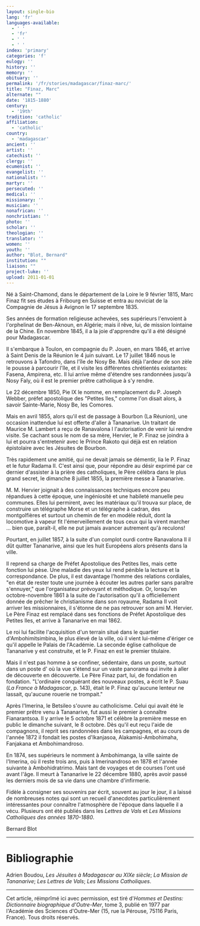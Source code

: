 ```yaml
---
layout: single-bio
lang: 'fr'
languages-available:
  - ' '
  - 'fr'
  - ' '
  - ' '
index: 'primary'
categories: 'f'
eulogy: ''
history: ''
memory: ''
obituary: ''
permalink: '/fr/stories/madagascar/finaz-marc/'
title: "Finaz, Marc"
alternate: ""
date: '1815-1880'
century:
  - '19th'
tradition: 'catholic'
affiliation:
  - 'catholic'
country:
  - 'madagascar'
ancient: ''
artist: ''
catechist: ''
clergy: ''
ecumenist: ''
evangelist: ''
nationalist: ''
martyr: ''
persecuted: ''
medical: ''
missionary: ''
musician: ''
nonafrican: ''
nonchristian: ''
photo: ''
scholar: ''
theologian: ''
translator: ''
women: ''
youth: ''
author: "Blot, Bernard"
institution: ""
liaison: ""
project-luke: ''
upload: 2011-01-01
---
```




Né à Saint-Chamond, dans le département de la Loire le 9 février 1815, Marc Finaz fit ses études à Fribourg en Suisse et entra au noviciat de la Compagnie de Jésus à Avignon le 17 septembre 1835.

Ses années de formation religieuse achevées, ses supérieurs l'envoient à l'orphelinat de Ben-Aknoun, en Algérie; mais il rêve, lui, de mission lointaine de la Chine. En novembre 1845, il a la joie d'apprendre qu'il a été désigné pour Madagascar.

Il s'embarque à Toulon, en compagnie du P. Jouen, en mars 1846, et arrive à Saint Denis de la Réunion le 4 juin suivant. Le 17 juillet 1846 nous le retrouvons à Tafondro, dans l'îIe de Nosy Be. Mais déjà l'ardeur de son zèle le pousse à parcourir l'île, et il visite les différentes chrétientés existantes: Fasena, Ampirena, etc. Il lui arrive même d'étendre ses randonnées jusqu'à Nosy Faly, où il est le premier prêtre catholique à s'y rendre.

Le 22 décembre 1850, Pie IX le nomme, en remplacement du P. Joseph Webber, préfet apostolique des "Petites Iles," comme l'on disait alors, à savoir Sainte-Marie, Nosy Be, les Comores.

Mais en avril 1855, alors qu'il est de passage à Bourbon (La Réunion), une occasion inattendue lui est offerte d'aller à Tananarive. Un traitant de Maurice M. Lambert a reçu de Ranavalona I l'autorisation de venir lui rendre visite. Se cachant sous le nom de sa mère, Hervier, le P. Finaz se joindra à lui et pourra s'entretenir avec le Prince Rakoto qui déjà est en relation épistolaire avec les Jésuites de Bourbon.

Très rapidement une amitié, qui ne devait jamais se démentir, lia le P. Finaz et le futur Radama II. C'est ainsi que, pour répondre au désir exprimé par ce dernier d'assister à la prière des catholiques, le Père célébra dans le plus grand secret, le dimanche 8 juillet 1855, la première messe à Tananarive.

M. M. Hervier joignait à des connaissances techniques encore peu répandues à cette époque, une ingéniosité et une habileté manuelle peu communes. Elles lui permirent, avec les matériaux qu'il trouva sur place, de construire un télégraphe Morse et un télégraphe à cadran, des montgolfières et surtout un chemin de fer en modèle réduit, dont la locomotive à vapeur fit l'émerveillement de tous ceux qui la virent marcher ... bien que, paraît-il, elle ne put jamais avancer autrement qu'à reculons!

Pourtant, en juillet 1857, à la suite d'un complot ourdi contre Ranavalona II il dût quitter Tananarive, ainsi que les huit Européens alors présents dans la ville.

Il reprend sa charge de Préfet Apostolique des Petites Iles, mais cette fonction lui pèse. Une maladie des yeux lui rend pénible la lecture et la correspondance. De plus, il est davantage l'homme des relations cordiales, "en état de rester toute une journée à écouter les autres parler sans paraître s'ennuyer," que l'organisateur prévoyant et méthodique. Or, lorsqu'en octobre-novembre 1861 à la suite de l'autorisation qu'il a officiellement donnée de prêcher le christianisme dans son royaume, Radama II voit arriver les missionnaires, il s'étonne de ne pas retrouver son ami M. Hervier. Le Père Finaz est remplacé dans ses fonctions de Préfet Apostolique des Petites Iles, et arrive à Tananarive en mai 1862.

Le roi lui facilite l'acquisition d'un terrain situé dans le quartier d'Ambohimitsimbina, le plus élevé de la ville, où il vient lui-même d'ériger ce qu'il appelle le Palais de l'Académie. La seconde église catholique de Tananarive y est construite, et le P. Finaz en est le premier titulaire.

Mais il n'est pas homme à se confiner, sédentaire, dans un poste, surtout dans un poste d' où la vue s'étend sur un vaste panorama qui invite à aller de découverte en découverte. Le Père Finaz part, lui, de fondation en fondation. "L'ordinaire conquérant des nouveaux postes, a écrit le P. Suau (*La France à Madagascar*, p. 143), était le P. Finaz qu'aucune lenteur ne lassait, qu'aucune rouerie ne trompait."

Après l'Imerina, le Betsileo s'ouvre au catholicisme. Celui qui avait été le premier prêtre venu à Tananarive, fut aussi le premier à connaître Fianarantsoa. Il y arrive le 5 octobre 1871 et célèbre la première messe en public le dimanche suivant, le 8 octobre. Dès qu'il eut reçu l'aide de compagnons, il reprit ses randonnées dans les campagnes, et au cours de l'année 1872 il fondait les postes d'Ikanjasoa, Alakamisi-Ambohimaha, Fanjakana et Ambohimandroso.

En 1874, ses supérieurs le nomment à Ambohimanga, la ville sainte de l'Imerina, où il reste trois ans, puis à Imerinandroso en 1878 et l'année suivante à Ambohidratrimo. Mais tant de voyages et de courses l'ont usé avant l'âge. Il meurt à Tananarive le 22 décembre 1880, après avoir passé les derniers mois de sa vie dans une chambre d'infirmerie.

Fidèle à consigner ses souvenirs par écrit, souvent au jour le jour, il a laissé de nombreuses notes qui sont un recueil d'anecdotes particulièrement intéressantes pour connaître l'atmosphère de l'époque dans laquelle il a vécu. Plusieurs ont été publiés dans les *Lettres de Vals* et *Les Missions Catholiques des années 1870-1880*.

Bernard Blot

---

# Bibliographie

Adrien Boudou, *Les Jésuites à Madagascar au XIXe siècle*; *La Mission de Tananarive*; *Les Lettres de Vals*; *Les Missions Catholiques*.

---

Cet article, réimprîmé ici avec permission, est tiré d'*Hommes et Destins: Dictionnaire biographique d'Outre-Mer*, tome 3, publié en 1977 par l'Académie des Sciences d'Outre-Mer (15, rue la Pérouse, 75116 Paris, France). Tous droits réservés.